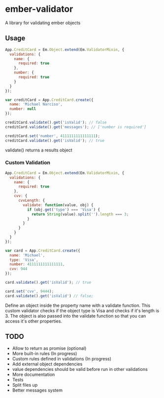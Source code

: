 ember-validator
===============

A library for validating ember objects

Usage
-----

```javascript
App.CreditCard = Em.Object.extend(Em.ValidatorMixin, {
  validations: {
    name: {
      required: true
    },
    number: {
      required: true
    }
  }
});

var creditCard = App.CreditCard.create({
  name: 'Michael Narciso',
  number: null
});

creditCard.validate().get('isValid'); // false
creditCard.validate().get('messages'); // ['number is required']

creditCard.set('number', 4111111111111111);
creditCard.validate().get('isValid'); // true
```

validate() returns a results object

### Custom Validation

```javascript
App.CreditCard = Em.Object.extend(Em.ValidatorMixin, {
  validations: {
    name: {
      required: true
    },
    cvv: {
      cvvLength: {
        validate: function(value, obj) {
          if (obj.get('type') === 'Visa') {
            return String(value).split('').length === 3;
          }
        }
      }
    }
  }
});

var card = App.CreditCard.create({
  name: 'Michael',
  type: 'Visa',
  number: 4111111111111111,
  cvv: 944
});

card.validate().get('isValid'); // true

card.set('cvv', 9444);
card.validate().get('isValid') // false;
```

Define an object inside the property name with a validate function. This custom validator checks if the object type is Visa and checks if it's length is 3. The object is also passed into the validate function so that you can access it's other properties.

TODO
----
- Allow to return as promise (optional)
- More built-in rules (In progress)
- Custom rules defined in validations (In progress)
- Add external object dependencies
- value dependencies should be valid before run in other validations
- More documentation
- Tests
- Split files up
- Better messages system
